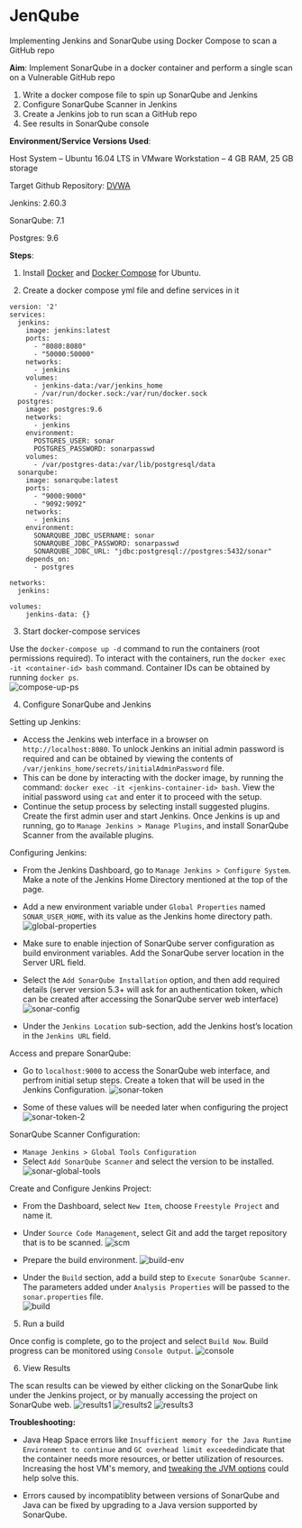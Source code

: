 # JenQube
Implementing Jenkins and SonarQube using Docker Compose to scan a GitHub repo


**Aim**: Implement SonarQube in a docker container and perform a single scan on a Vulnerable GitHub repo
1.	Write a docker compose file to spin up SonarQube and Jenkins
2.	Configure SonarQube Scanner in Jenkins
3.	Create a Jenkins job to run scan a GitHub repo
4.	See results in SonarQube console


**Environment/Service Versions Used**:

Host System – Ubuntu 16.04 LTS in VMware Workstation – 4 GB RAM, 25 GB storage 

Target Github Repository: [DVWA](https://github.com/ethicalhack3r/DVWA)

Jenkins: 2.60.3

SonarQube: 7.1

Postgres: 9.6


**Steps**:
1. Install [Docker](https://www.digitalocean.com/community/tutorials/how-to-install-and-use-docker-on-ubuntu-16-04) and [Docker Compose](https://www.digitalocean.com/community/tutorials/how-to-install-docker-compose-on-ubuntu-16-04) for Ubuntu.

2. Create a docker compose yml file and define services in it
```
version: '2'
services:
  jenkins:
    image: jenkins:latest
    ports:
      - "8080:8080"
      - "50000:50000"
    networks:
      - jenkins
    volumes:
      - jenkins-data:/var/jenkins_home
      - /var/run/docker.sock:/var/run/docker.sock
  postgres:
    image: postgres:9.6
    networks:
      - jenkins
    environment:
      POSTGRES_USER: sonar
      POSTGRES_PASSWORD: sonarpasswd
    volumes:
      - /var/postgres-data:/var/lib/postgresql/data
  sonarqube:
    image: sonarqube:latest
    ports:
      - "9000:9000"
      - "9092:9092"
    networks:
      - jenkins
    environment:
      SONARQUBE_JDBC_USERNAME: sonar
      SONARQUBE_JDBC_PASSWORD: sonarpasswd
      SONARQUBE_JDBC_URL: "jdbc:postgresql://postgres:5432/sonar"
    depends_on:
      - postgres

networks:
  jenkins:

volumes:
    jenkins-data: {}
```


3. Start docker-compose services

Use the `docker-compose up -d` command to run the containers (root permissions required).
To interact with the containers, run the `docker exec -it <container-id> bash` command. Container IDs can be obtained by running `docker ps`.  
![compose-up-ps](https://user-images.githubusercontent.com/23087960/48538567-ce56fd00-e882-11e8-8408-b32d00a00773.jpg)


4. Configure SonarQube and Jenkins

Setting up Jenkins:
- Access the Jenkins web interface in a browser on `http://localhost:8080`. To unlock Jenkins an initial admin password is required and can be obtained by viewing the contents of `/var/jenkins_home/secrets/initialAdminPassword` file. 
- This can be done by interacting with the docker image, by running the command: `docker exec -it <jenkins-container-id> bash`. View the initial password using `cat` and enter it to proceed with the setup.
- Continue the setup process by selecting install suggested plugins. Create the first admin user and start Jenkins. Once Jenkins is up and running, go to `Manage Jenkins > Manage Plugins`, and install SonarQube Scanner from the available plugins.

Configuring Jenkins:
- From the Jenkins Dashboard, go to `Manage Jenkins > Configure System`. Make a note of the Jenkins Home Directory mentioned at the top of the page.
- Add a new environment variable under `Global Properties` named `SONAR_USER_HOME`, with its value as the Jenkins home directory path.
 ![global-properties](https://user-images.githubusercontent.com/23087960/48538654-02322280-e883-11e8-9221-742144f6ff1e.jpg)
 
- Make sure to enable injection of SonarQube server configuration as build environment variables. Add the SonarQube server location in the Server URL field.
- Select the `Add SonarQube Installation` option, and then add required details (server version 5.3+ will ask for an authentication token, which can be created after accessing the SonarQube server web interface)
![sonar-config](https://user-images.githubusercontent.com/23087960/48538708-268dff00-e883-11e8-848b-f5d1fa56ee9a.jpg)

- Under the `Jenkins Location` sub-section, add the Jenkins host’s location in the `Jenkins URL` field.

Access and prepare SonarQube:

- Go to `localhost:9000` to access the SonarQube web interface, and perfrom initial setup steps. Create a token that will be used in the Jenkins Configuration.
 ![sonar-token](https://user-images.githubusercontent.com/23087960/48538756-52a98000-e883-11e8-88d3-67d00fc2b846.jpg)
 
- Some of these values will be needed later when configuring the project
 ![sonar-token-2](https://user-images.githubusercontent.com/23087960/48538767-5937f780-e883-11e8-8e9c-130de277610f.jpg)


SonarQube Scanner Configuration:
- `Manage Jenkins > Global Tools Configuration`
- Select `Add SonarQube Scanner` and select the version to be installed.
![sonar-global-tools](https://user-images.githubusercontent.com/23087960/48538933-c3509c80-e883-11e8-8849-2f94ef96b292.jpg)

Create and Configure Jenkins Project:
- From the Dashboard, select `New Item`, choose `Freestyle Project` and name it.
- Under `Source Code Management`, select Git and add the target repository that is to be scanned.
![scm](https://user-images.githubusercontent.com/23087960/48539016-f72bc200-e883-11e8-8a52-70946f396a89.jpg)

- Prepare the build environment.
![build-env](https://user-images.githubusercontent.com/23087960/48539048-0b6fbf00-e884-11e8-8109-f90b4dfb3f17.jpg)

- Under the `Build` section, add a build step to `Execute SonarQube Scanner`. The parameters added under `Analysis Properties` will be passed to the `sonar.properties` file.  
![build](https://user-images.githubusercontent.com/23087960/48539068-1c203500-e884-11e8-9b20-6cf43708e261.jpg)


5. Run a build

Once config is complete, go to the project and select `Build Now`. Build progress can be monitored using `Console Output`.
![console](https://user-images.githubusercontent.com/23087960/48539082-2a6e5100-e884-11e8-8d37-d1f0e04a1ff1.jpg)


6. View Results

The scan results can be viewed by either clicking on the SonarQube link under the Jenkins project, or by manually accessing the project on SonarQube web.
![results1](https://user-images.githubusercontent.com/23087960/48539114-3e19b780-e884-11e8-9882-425d1ed6890a.jpg)
![results2](https://user-images.githubusercontent.com/23087960/48539119-43770200-e884-11e8-8d3d-e84b32eb0ce8.jpg)
![results3](https://user-images.githubusercontent.com/23087960/48539127-496ce300-e884-11e8-8738-b39b9d68dfba.jpg)


**Troubleshooting:**

- Java Heap Space errors like `Insufficient memory for the Java Runtime Environment to continue` and `GC overhead limit exceeded`indicate that the container needs more resources, or better utilization of resources. Increasing the host VM's memory, and [tweaking the JVM options](https://stackoverflow.com/questions/10104443/sonar-findbugs-heap-size) could help solve this.

- Errors caused by incompatiblity between versions of SonarQube and Java can be fixed by upgrading to a Java version supported by SonarQube.
